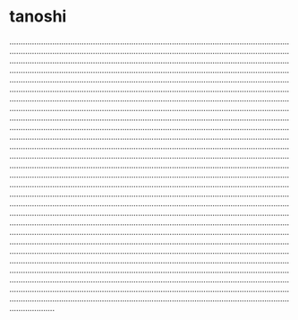 # tanoshi

....................................................................................................................................................................................................................................................................................................................................................................................................................................................................................................................................................................................................................................................................................................................................................................................................................................................................................................................................................................................................................................................................................................................................................................................................................................................................................................................................................................................................................................................................................................................................................................................................................................................................................................................................................................................................................................................................................................................................................................................................................................................................................................................................................................................................................................................................................................................................................................................................................................................................................................................................................................................................................................................................................................................................................................................................................................................................................................................................................................................................................................................................................................................................................................................................................................................................................................................................................................................................................................................................................................................................................................................................................................